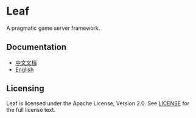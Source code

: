 Leaf
====
A pragmatic game server framework.

Documentation
---------

* [中文文档](https://github.com/name5566/leaf/blob/master/TUTORIAL_ZH.md)
* [English](https://github.com/name5566/leaf/blob/master/TUTORIAL_EN.md)

Licensing
---------

Leaf is licensed under the Apache License, Version 2.0. See [LICENSE](https://github.com/name5566/leaf/blob/master/LICENSE) for the full license text.
